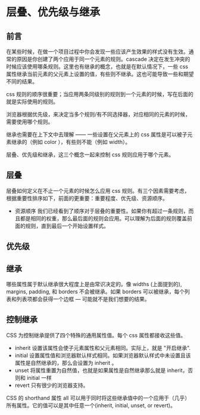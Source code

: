 # 层叠、优先级与继承

## 前言

在某些时候，在做一个项目过程中你会发现一些应该产生效果的样式没有生效。通常的原因是你创建了两个应用于同一个元素的规则。cascade 决定在发生冲突的时候应该使用哪条规则。这里也有继承的概念，也就是在默认情况下，一些 css 属性继承当前元素的父元素上设置的值，有些则不继承。这也可能导致一些和期望不同的结果。

css 规则的顺序很重要；当应用两条同级别的规则到一个元素的时候，写在后面的就是实际使用的规则。

浏览器根据优先级，来决定当多个规则/有不同选择器，对应相同的元素的时候，需要使用哪个规则。

继承也需要在上下文中去理解 —— 一些设置在父元素上的 css 属性是可以被子元素继承的（例如 color ），有些则不能（例如 width）。

层叠、优先级和继承，这三个概念一起来控制 css 规则应用于哪个元素。

## 层叠

层叠如何定义在不止一个元素的时候怎么应用 css 规则。有三个因素需要考虑，根据重要性排序如下，前面的更重要：重要程度、优先级、资源顺序。

- 资源顺序
  我们已经看到了顺序对于层叠的重要性。如果你有超过一条规则，而且都是相同的权重，那么最后面的规则会应用。可以理解为后面的规则覆盖前面的规则，直到最后一个开始设置样式。

## 优先级

## 继承

哪些属性属于默认继承很大程度上是由常识决定的。像 widths (上面提到的), margins, padding, 和 borders 不会被继承。如果 borders 可以被继承，每个列表和列表项都会获得一个边框 — 可能就不是我们想要的结果。

## 控制继承

CSS 为控制继承提供了四个特殊的通用属性值。每个 css 属性都接收这些值。

- inherit
  设置该属性会使子元素属性和父元素相同。实际上，就是 "开启继承".
- initial
  设置属性值和浏览器默认样式相同。如果浏览器默认样式中未设置且该属性是自然继承的，那么会设置为 inherit 。
- unset
  将属性重置为自然值，也就是如果属性是自然继承那么就是 inherit，否则和 initial 一样
- revert
  只有很少的浏览器支持。

CSS 的 shorthand 属性 all 可以用于同时将这些继承值中的一个应用于（几乎）所有属性。它的值可以是其中任意一个(inherit, initial, unset, or revert)。
